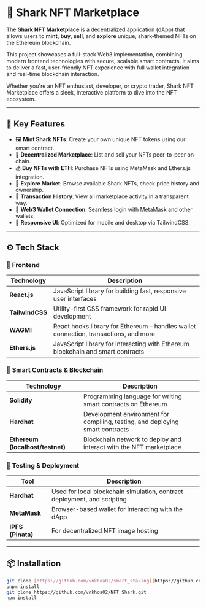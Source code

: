 # 🦈 Shark NFT Marketplace

The **Shark NFT Marketplace** is a decentralized application (dApp) that allows users to **mint**, **buy**, **sell**, and **explore** unique, shark-themed NFTs on the Ethereum blockchain.

This project showcases a full-stack Web3 implementation, combining modern frontend technologies with secure, scalable smart contracts. It aims to deliver a fast, user-friendly NFT experience with full wallet integration and real-time blockchain interaction.

Whether you're an NFT enthusiast, developer, or crypto trader, Shark NFT Marketplace offers a sleek, interactive platform to dive into the NFT ecosystem.

---

## 🌟 Key Features

- 🖼️ **Mint Shark NFTs**: Create your own unique NFT tokens using our smart contract.
- 💼 **Decentralized Marketplace**: List and sell your NFTs peer-to-peer on-chain.
- 💰 **Buy NFTs with ETH**: Purchase NFTs using MetaMask and Ethers.js integration.
- 🔎 **Explore Market**: Browse available Shark NFTs, check price history and ownership.
- 🧾 **Transaction History**: View all marketplace activity in a transparent way.
- 🦊 **Web3 Wallet Connection**: Seamless login with MetaMask and other wallets.
- 📱 **Responsive UI**: Optimized for mobile and desktop via TailwindCSS.

---

## ⚙️ Tech Stack

### 🧩 **Frontend**

| Technology | Description |
|------------|-------------|
| **React.js** | JavaScript library for building fast, responsive user interfaces |
| **TailwindCSS** | Utility-first CSS framework for rapid UI development |
| **WAGMI** | React hooks library for Ethereum – handles wallet connection, transactions, and more |
| **Ethers.js** | JavaScript library for interacting with Ethereum blockchain and smart contracts |

### 🔗 **Smart Contracts & Blockchain**

| Technology | Description |
|------------|-------------|
| **Solidity** | Programming language for writing smart contracts on Ethereum |
| **Hardhat** | Development environment for compiling, testing, and deploying smart contracts |
| **Ethereum (localhost/testnet)** | Blockchain network to deploy and interact with the NFT marketplace |

### 🧪 **Testing & Deployment**

| Tool | Description |
|------|-------------|
| **Hardhat** | Used for local blockchain simulation, contract deployment, and scripting |
| **MetaMask** | Browser-based wallet for interacting with the dApp |
| **IPFS (Pinata)** | For decentralized NFT image hosting |

---

## 📦 Installation

```bash
git clone [https://github.com/vnkhoa02/smart_staking](https://github.com/vnkhoa02/NFT_Shark_Marketplace.git)
pnpm install
git clone https://github.com/vnkhoa02/NFT_Shark.git
npm install
```
